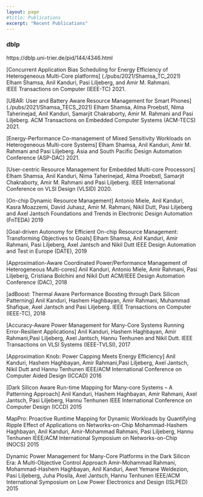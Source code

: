 ```yaml
---
layout: page
#title: Publications
excerpt: "Recent Publications"
---
```

<h3> dblp </h3>
https://dblp.uni-trier.de/pid/144/4346.html

[Concurrent Application Bias Scheduling for Energy Efficiency of Heterogeneous Multi-Core platforms]
(./pubs/2021/Shamsa_TC_2021)
Elham Shamsa, Anil Kanduri, Pasi Liljeberg, and Amir M. Rahmani.  
IEEE Transactions on Computer (IEEE-TC) 2021.  

[UBAR: User and Battery Aware Resource Management for Smart Phones]
(./pubs/2021/Shamsa_TECS_2021)
Elham Shamsa, Alma Proebstl, Nima Taherinejad, Anil Kanduri, Samarjit Chakraborty, Amir M. Rahmani and Pasi Liljeberg.
ACM Transactions on Embedded Computer Systems (ACM-TECS) 2021.

[Energy-Performance Co-management of Mixed Sensitivity Workloads on Heterogeneous Multi-core Systems]
Elham Shamsa, Anil Kanduri, Amir M. Rahmani and Pasi Liljeberg.
Asia and South Pacific Design Automation Conference (ASP-DAC) 2021.

[User-centric Resource Management for Embedded Multi-core Processors]
Elham Shamsa, Anil Kanduri, Nima Taherinejad, Alma Proebstl, Samarjit Chakraborty, Amir M. Rahmani and Pasi Liljeberg.
IEEE International Conference on VLSI Design (VLSID) 2020.

[On-chip Dynamic Resource Management]
Antonio Miele, Anil Kanduri, Kasra Moazzemi, David Juhasz, Amir M. Rahmani, Nikil Dutt, Pasi Liljeberg and Axel Jantsch
Foundations and Trends in Electronic Design Automation (FnTEDA) 2019

[Goal-driven Autonomy for Efficient On-chip Resource Management: Transforming Objectives to Goals]
Elham Shamsa, Anil Kanduri, Amir Rahmani, Pasi Liljeberg, Axel Jantsch and Nikil Dutt
IEEE Design Automation and Test in Europe (DATE), 2019

[Approximation-Aware Coordinated Power/Performance Management of Heterogeneous Multi-cores]
Anil Kanduri, Antonio Miele, Amir Rahmani, Pasi Liljeberg, Cristiana Bolchini and Nikil Dutt
ACM/IEEE Design Automation Conference (DAC), 2018

[adBoost: Thermal Aware Performance Boosting through Dark Silicon Patterning]
Anil Kanduri, Hashem Haghbayan, Amir Rahmani, Muhammad Shafique, Axel Jantsch and Pasi Liljeberg.
IEEE Transactions on Computer (IEEE-TC), 2018

[Accuracy-Aware Power Management for Many-Core Systems Running Error-Resilient Applications]
Anil Kanduri, Hashem Haghbayan, Amir Rahmani,Pasi Liljeberg, Axel Jantsch, Hannu Tenhunen and Nikil Dutt.
IEEE Transactions on VLSI Systems (IEEE-TVLSI), 2017

[Approximation Knob: Power Capping Meets Energy Efficiency]
Anil Kanduri, Hashem Haghbayan, Amir Rahmani,Pasi Liljeberg, Axel Jantsch, Nikil Dutt and Hannu Tenhunen
IEEE/ACM International Conference on Computer Aided Design (ICCAD) 2016

[Dark Silicon Aware Run-time Mapping for Many-core Systems – A Patterning Approach]
Anil Kanduri, Hashem Haghbayan, Amir Rahmani, Axel Jantsch, Pasi Liljeberg, Hannu Tenhunen
IEEE International Conference on Computer Design (ICCD) 2015

MapPro: Proactive Runtime Mapping for Dynamic Workloads by Quantifying Ripple Effect of Applications on Networks-on-Chip
Mohammad-Hashem Haghbayan, Anil Kanduri, Amir-Mohammad Rahmani, Pasi Liljeberg, Hannu Tenhunen
IEEE/ACM International Symposium on Networks-on-Chip (NOCS) 2015

Dynamic Power Management for Many-Core Platforms in the Dark Silicon Era: A Multi-Objective Control Approach
Amir-Mohammad Rahmani, Mohammad-Hashem Haghbayan, Anil Kanduri, Awet Yemane Weldezion, Pasi Liljeberg, Juha Plosila, Axel Jantsch, Hannu Tenhunen
IEEE/ACM International Symposium on Low Power Electronics and Design (ISLPED) 2015

